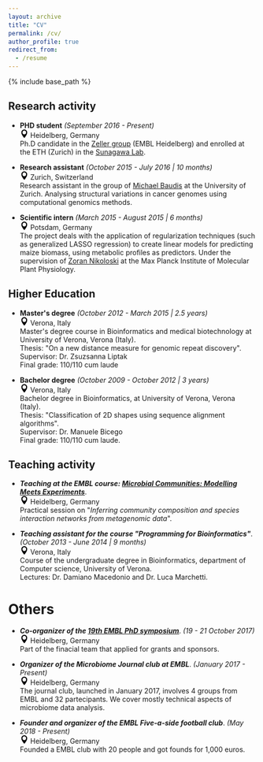 ```yaml
---
layout: archive
title: "CV"
permalink: /cv/
author_profile: true
redirect_from:
  - /resume
---
```


{% include base_path %}

## Research activity

- __PHD student__ _(September 2016 - Present)_  
<img src="https://raw.githubusercontent.com/AlessioMilanese/AlessioMilanese.github.io/master/images/8753.png" width="17" title="Location: "> Heidelberg, Germany  
Ph.D candidate in the [Zeller group](https://www.embl.de/research/units/scb/zeller/) (EMBL Heidelberg) and enrolled at the
ETH (Zurich) in the [Sunagawa Lab](http://www.micro.biol.ethz.ch/research/sunagawa.html).

- __Research assistant__ _(October 2015 - July 2016 | 10 months)_   
<img src="https://raw.githubusercontent.com/AlessioMilanese/AlessioMilanese.github.io/master/images/8753.png" width="17" title="Location: "> Zurich, Switzerland  
Research assistant in the group of [Michael Baudis](https://www.imls.uzh.ch/en/research/baudis.html) at the University of Zurich.
Analysing structural variations in cancer genomes using computational genomics methods.

- __Scientific intern__ _(March 2015 - August 2015 | 6 months)_  
<img src="https://raw.githubusercontent.com/AlessioMilanese/AlessioMilanese.github.io/master/images/8753.png" width="17" title="Location: "> Potsdam, Germany  
The project deals with the application of regularization techniques (such as generalized LASSO regression) to create linear models for predicting maize biomass, using metabolic profiles as predictors.
Under the supervision of [Zoran Nikoloski](https://www.mpimp-golm.mpg.de/13193/Zoran_Nikoloski) at the Max Planck Institute of Molecular Plant Physiology.

## Higher Education

- __Master's degree__ _(October 2012 - March 2015 | 2.5 years)_  
<img src="https://raw.githubusercontent.com/AlessioMilanese/AlessioMilanese.github.io/master/images/8753.png" width="17" title="Location: "> Verona, Italy  
Master's degree course in Bioinformatics and medical biotechnology at
University of Verona, Verona (Italy).  
Thesis: "On a new distance measure for genomic repeat discovery".  
Supervisor: Dr. Zsuzsanna Liptak  
Final grade: 110/110 cum laude  

- __Bachelor degree__ _(October 2009 - October 2012 | 3 years)_  
<img src="https://raw.githubusercontent.com/AlessioMilanese/AlessioMilanese.github.io/master/images/8753.png" width="17" title="Location: "> Verona, Italy  
Bachelor degree in Bioinformatics, at University of Verona, Verona (Italy).  
Thesis: "Classification of 2D shapes using sequence alignment algorithms".  
Supervisor: Dr. Manuele Bicego  
Final grade: 110/110 cum laude.  

## Teaching activity

* _**Teaching at the EMBL course: [Microbial Communities: Modelling Meets Experiments](https://www.embl.de/training/events/2018/MCP18-01/index.html)**_.  
<img src="https://raw.githubusercontent.com/AlessioMilanese/AlessioMilanese.github.io/master/images/8753.png" width="17" title="Location: "> Heidelberg, Germany  
Practical session on "_Inferring community composition and species interaction networks from metagenomic data_".

* _**Teaching assistant for the course "Programming for Bioinformatics"**_. _(October 2013 - June 2014 | 9 months)_  
<img src="https://raw.githubusercontent.com/AlessioMilanese/AlessioMilanese.github.io/master/images/8753.png" width="17" title="Location: "> Verona, Italy  
Course of the undergraduate degree in Bioinformatics, department of Computer science, University of Verona.  
Lectures: Dr. Damiano Macedonio and Dr. Luca Marchetti.

  
# Others

* _**Co-organizer of the [19th EMBL PhD symposium](http://phdsymposium.embl.org/symp2017/)**_. _(19 - 21 October 2017)_
<img src="https://raw.githubusercontent.com/AlessioMilanese/AlessioMilanese.github.io/master/images/8753.png" width="17" title="Location: "> Heidelberg, Germany  
Part of the finacial team that applied for grants and sponsors.

* _**Organizer of the Microbiome Journal club at EMBL**_. _(January 2017 - Present)_  
<img src="https://raw.githubusercontent.com/AlessioMilanese/AlessioMilanese.github.io/master/images/8753.png" width="17" title="Location: "> Heidelberg, Germany  
The journal club, launched in January 2017, involves 4 groups from EMBL and 32 partecipants. We cover mostly technical aspects of microbiome data analysis.

* _**Founder and organizer of the EMBL Five-a-side football club**_. _(May 2018 - Present)_  
<img src="https://raw.githubusercontent.com/AlessioMilanese/AlessioMilanese.github.io/master/images/8753.png" width="17" title="Location: "> Heidelberg, Germany  
Founded a EMBL club with 20 people and got founds for 1,000 euros.

